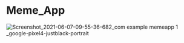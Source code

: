 # Meme_App
![Screenshot_2021-06-07-09-55-36-682_com example memeapp 1 _google-pixel4-justblack-portrait](https://user-images.githubusercontent.com/72177493/120965902-16143b80-c783-11eb-8d47-2adcba693cbe.png)
